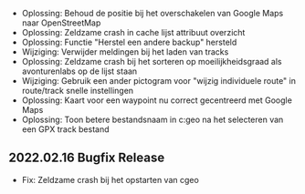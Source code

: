 - Oplossing: Behoud de positie bij het overschakelen van Google Maps naar OpenStreetMap
- Oplossing: Zeldzame crash in cache lijst attribuut overzicht
- Oplossing: Functie "Herstel een andere backup" hersteld
- Wijziging: Verwijder meldingen bij het laden van tracks
- Oplossing: Zeldzame crash bij het sorteren op moeilijkheidsgraad als avonturenlabs op de lijst staan
- Wijziging: Gebruik een ander pictogram voor "wijzig individuele route" in route/track snelle instellingen
- Oplossing: Kaart voor een waypoint nu correct gecentreerd met Google Maps
- Oplossing: Toon betere bestandsnaam in c:geo na het selecteren van een GPX track bestand

## 2022.02.16 Bugfix Release

- Fix: Zeldzame crash bij het opstarten van cgeo
